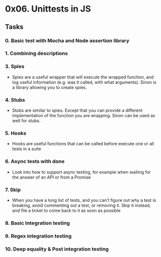 # 0x06. Unittests in JS

## Tasks
### 0. Basic test with Mocha and Node assertion library

### 1. Combining descriptions

### 3. Spies
- Spies are a useful wrapper that will execute the wrapped function, and log useful information (e.g. was it called, with what arguments). Sinon is a library allowing you to create spies.

### 4. Stubs
- Stubs are similar to spies. Except that you can provide a different implementation of the function you are wrapping. Sinon can be used as well for stubs.

### 5. Hooks
- Hooks are useful functions that can be called before execute one or all tests in a suite

### 6. Async tests with done
- Look into how to support async testing, for example when waiting for the answer of an API or from a Promise

### 7. Skip
- When you have a long list of tests, and you can’t figure out why a test is breaking, avoid commenting out a test, or removing it. Skip it instead, and file a ticket to come back to it as soon as possible

### 8. Basic Integration testing

### 9. Regex integration testing

### 10. Deep equality & Post integration testing
